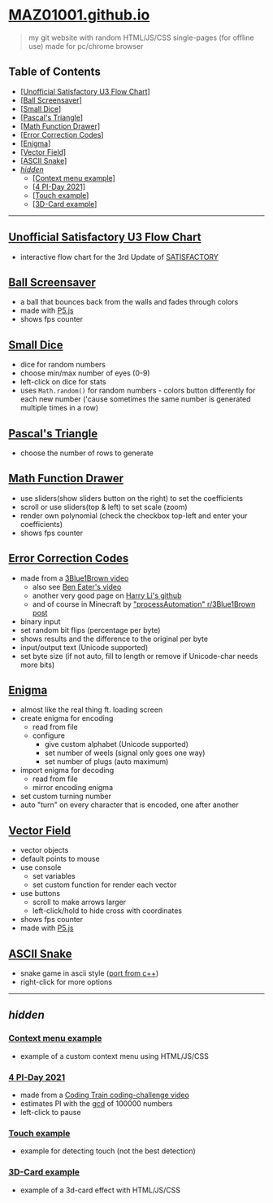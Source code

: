 # [MAZ01001.github.io](https://maz01001.github.io/)

> my git website with random HTML/JS/CSS single-pages (for offline use)
> made for pc/chrome browser

## Table of Contents

- [[Unofficial Satisfactory U3 Flow Chart]](#unofficial-satisfactory-u3-flow-chart)
- [[Ball Screensaver]](#ball-screensaver)
- [[Small Dice]](#small-dice)
- [[Pascal's Triangle]](#pascals-triangle)
- [[Math Function Drawer]](#math-function-drawer)
- [[Error Correction Codes]](#error-correction-codes)
- [[Enigma]](#enigma)
- [[Vector Field]](#vector-field)
- [[ASCII Snake]](#ascii-snake)
- [_hidden_](#hidden)
  - [[Context menu example]](#context-menu-example)
  - [[4 PI-Day 2021]](#4-pi-day-2021)
  - [[Touch example]](#touch-example)
  - [[3D-Card example]](#3d-card-example)

----

## [Unofficial Satisfactory U3 Flow Chart](./site/flowchart/index.html)

- interactive flow chart for the 3rd Update of [SATISFACTORY](https://www.satisfactorygame.com/)

## [Ball Screensaver](./site/canvas%20ball.html)

- a ball that bounces back from the walls and fades through colors
- made with [P5.js](https://p5js.org/)
- shows fps counter

## [Small Dice](./site/dice.html)

- dice for random numbers
- choose min/max number of eyes (0-9)
- left-click on dice for stats
- uses `Math.random()` for random numbers - colors button differently for each new number ('cause sometimes the same number is generated multiple times in a row)

## [Pascal's Triangle](./site/pascal's%20triangle.html)

- choose the number of rows to generate

## [Math Function Drawer](./site/math%20function%20drawer.html)

- use sliders(show sliders button on the right) to set the coefficients
- scroll or use sliders(top & left) to set scale (zoom)
- render own polynomial (check the checkbox top-left and enter your coefficients)
- shows fps counter

## [Error Correction Codes](./site/code%20error%20correction.html)

- made from a [3Blue1Brown video](https://youtu.be/X8jsijhllIA)
  - also see [Ben Eater's video](https://youtu.be/h0jloehRKas)
  - another very good page on [Harry Li's github](https://harryli0088.github.io/hamming-code/)
  - and of course in Minecraft by ["processAutomation" r/3Blue1Brown post](https://www.reddit.com/r/3Blue1Brown/comments/iochkl/)
- binary input
- set random bit flips (percentage per byte)
- shows results and the difference to the original per byte
- input/output text (Unicode supported)
- set byte size (if not auto, fill to length or remove if Unicode-char needs more bits)

## [Enigma](./site/enigma.html)

- almost like the real thing ft. loading screen
- create enigma for encoding
  - read from file
  - configure
    - give custom alphabet (Unicode supported)
    - set number of weels (signal only goes one way)
    - set number of plugs (auto maximum)
- import enigma for decoding
  - read from file
  - mirror encoding enigma
- set custom turning number
- auto "turn" on every character that is encoded, one after another

## [Vector Field](./site/vector_field.html)

- vector objects
- default points to mouse
- use console
  - set variables
  - set custom function for render each vector
- use buttons
  - scroll to make arrows larger
  - left-click/hold to hide cross with coordinates
- shows fps counter
- made with [P5.js](https://p5js.org/)

## [ASCII Snake](./site/snake.html)

- snake game in ascii style ([port from c++](./../other-projects/README.md#snake_cmd-game.cpp))
- right-click for more options

----

## _hidden_

### [Context menu example](./site/context%20menu%20example.html)

- example of a custom context menu using HTML/JS/CSS

### [4 PI-Day 2021](./site/pi-day_2021.html)

- made from a [Coding Train coding-challenge video](https://youtu.be/EvS_a921dBo)
- estimates PI with the [gcd](https://en.wikipedia.org/wiki/Greatest_common_divisor) of 100000 numbers
- left-click to pause

### [Touch example](./site/touch%20example.html)

- example for detecting touch (not the best detection)

### [3D-Card example](./site/3d-card%20example.html)

- example of a 3d-card effect with HTML/JS/CSS
